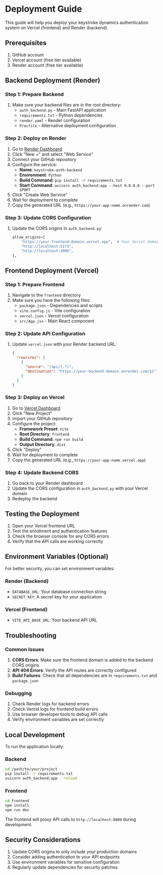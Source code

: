 # Deployment Guide

This guide will help you deploy your keystroke dynamics authentication system on Vercel (frontend) and Render (backend).

## Prerequisites

1. GitHub account
2. Vercel account (free tier available)
3. Render account (free tier available)

## Backend Deployment (Render)

### Step 1: Prepare Backend
1. Make sure your backend files are in the root directory:
   - `auth_backend.py` - Main FastAPI application
   - `requirements.txt` - Python dependencies
   - `render.yaml` - Render configuration
   - `Procfile` - Alternative deployment configuration

### Step 2: Deploy on Render
1. Go to [Render Dashboard](https://dashboard.render.com/)
2. Click "New +" and select "Web Service"
3. Connect your GitHub repository
4. Configure the service:
   - **Name**: `keystroke-auth-backend`
   - **Environment**: `Python`
   - **Build Command**: `pip install -r requirements.txt`
   - **Start Command**: `uvicorn auth_backend:app --host 0.0.0.0 --port $PORT`
5. Click "Create Web Service"
6. Wait for deployment to complete
7. Copy the generated URL (e.g., `https://your-app-name.onrender.com`)

### Step 3: Update CORS Configuration
1. Update the CORS origins in `auth_backend.py`:
   ```python
   allow_origins=[
       "https://your-frontend-domain.vercel.app",  # Your Vercel domain
       "http://localhost:5173",
       "http://localhost:3000",
   ],
   ```

## Frontend Deployment (Vercel)

### Step 1: Prepare Frontend
1. Navigate to the `frontend` directory
2. Make sure you have the following files:
   - `package.json` - Dependencies and scripts
   - `vite.config.js` - Vite configuration
   - `vercel.json` - Vercel configuration
   - `src/App.jsx` - Main React component

### Step 2: Update API Configuration
1. Update `vercel.json` with your Render backend URL:
   ```json
   {
     "rewrites": [
       {
         "source": "/api/(.*)",
         "destination": "https://your-backend-domain.onrender.com/$1"
       }
     ]
   }
   ```

### Step 3: Deploy on Vercel
1. Go to [Vercel Dashboard](https://vercel.com/dashboard)
2. Click "New Project"
3. Import your GitHub repository
4. Configure the project:
   - **Framework Preset**: `Vite`
   - **Root Directory**: `frontend`
   - **Build Command**: `npm run build`
   - **Output Directory**: `dist`
5. Click "Deploy"
6. Wait for deployment to complete
7. Copy the generated URL (e.g., `https://your-app-name.vercel.app`)

### Step 4: Update Backend CORS
1. Go back to your Render dashboard
2. Update the CORS configuration in `auth_backend.py` with your Vercel domain
3. Redeploy the backend

## Testing the Deployment

1. Open your Vercel frontend URL
2. Test the enrollment and authentication features
3. Check the browser console for any CORS errors
4. Verify that the API calls are working correctly

## Environment Variables (Optional)

For better security, you can set environment variables:

### Render (Backend)
- `DATABASE_URL`: Your database connection string
- `SECRET_KEY`: A secret key for your application

### Vercel (Frontend)
- `VITE_API_BASE_URL`: Your backend API URL

## Troubleshooting

### Common Issues

1. **CORS Errors**: Make sure the frontend domain is added to the backend CORS origins
2. **API 404 Errors**: Verify the API routes are correctly configured
3. **Build Failures**: Check that all dependencies are in `requirements.txt` and `package.json`

### Debugging

1. Check Render logs for backend errors
2. Check Vercel logs for frontend build errors
3. Use browser developer tools to debug API calls
4. Verify environment variables are set correctly

## Local Development

To run the application locally:

### Backend
```bash
cd /path/to/your/project
pip install -r requirements.txt
uvicorn auth_backend:app --reload
```

### Frontend
```bash
cd frontend
npm install
npm run dev
```

The frontend will proxy API calls to `http://localhost:8000` during development.

## Security Considerations

1. Update CORS origins to only include your production domains
2. Consider adding authentication to your API endpoints
3. Use environment variables for sensitive configuration
4. Regularly update dependencies for security patches 